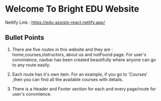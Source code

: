 # Welcome To Bright EDU Website

Netlify Link : https://edu-assists-react.netlify.app/

## Bullet Points

1. There are five routes in this website and they are : home,courses,instructors, about us and notFound page. For user's convinience, navbar has been created beautifully where anyone can go to any route easily.

2. Each route has it's own item. For an example, if you go to 'Courses' ,then you can find all the available courses with details.

3. There is a Header and Footer section for each and every page/route for user's convinience. 